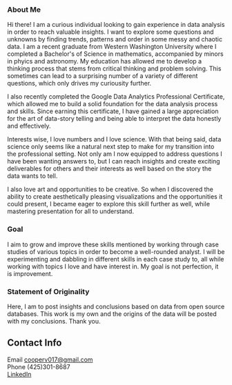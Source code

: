 ### About Me
Hi there! I am a curious individual looking to gain experience in data analysis in order to reach valuable insights. I want to explore some questions and unknowns by finding trends, patterns and order in some messy and chaotic data.
I am a recent graduate from Western Washington University where I completed a Bachelor's of Science in mathematics, accompanied by minors in phyics and astronomy. My education has allowed me to develop a thinking process that stems from critical thinking and problem solving. This sometimes can lead to a surprising number of a variety of different questions, which only drives my curiousity further.

I also recently completed the Google Data Analytics Professional Certificate, which allowed me to build a solid foundation for the data analysis process and skills. Since earning this certificate, I have gained a large appreciation for the art of data-story telling and being able to interpret the data honestly and effectively.

Interests wise, I love numbers and I love science. With that being said, data science only seems like a natural next step to make for my transition into the professional setting. Not only am I now equipped to address questions I have been wanting answers to, but I can reach insights and create exciting deliverables for others and their interests as well based on the story the data wants to tell.

I also love art and opportunities to be creative. So when I discovered the ability to create aesthetically pleasing visualizations and the opportunities it could present, I became eager to explore this skill further as well, while mastering presentation for all to understand.

### Goal

I aim to grow and improve these skills mentioned by working through case studies of various topics in order to become a well-rounded analyst. I will be experimenting and dabbling in different skills in each case study to, all while working with topics I love and have interest in. 
My goal is not perfection, it is improvement.

### Statement of Originality
Here, I am to post insights and conclusions based on data from open source databases. This work is my own and the origins of the data will be posted with my conclusions. Thank you.

## Contact Info
Email cooperv017@gmail.com  
Phone (425)301-8687  
[LinkedIn](https://www.linkedin.com/in/victoria-cooperv017/)



